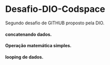 # Desafio-DIO-Codspace
Segundo desafio de GITHUB proposto pela DIO.

#### concatenando dados.
#### Operação matemática simples.
#### looping de dados.